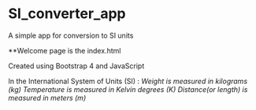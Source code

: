 # SI_converter_app
A simple app for conversion to SI units 

**Welcome page is the index.html

Created using Bootstrap 4 and JavaScript

In the International System of Units (SI) :
*Weight is measured in kilograms (kg)*
*Temperature is measured in Kelvin degrees (K)*
*Distance(or length) is measured in meters (m)*
